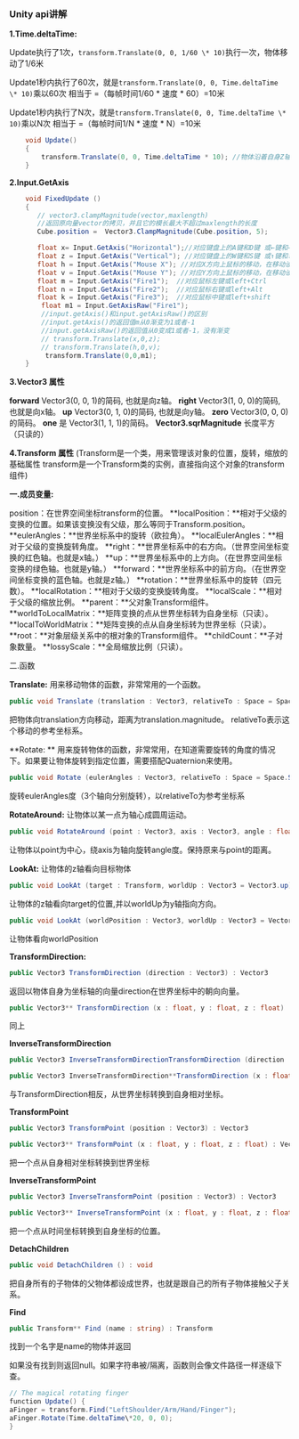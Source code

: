 ###   Unity  api讲解

**1.Time.deltaTime:**

Update执行了1次，`transform.Translate(0, 0, 1/60 \* 10)`执行一次，物体移动了1/6米

Update1秒内执行了60次，就是`transform.Translate(0, 0, Time.deltaTime \* 10)`乘以60次
相当于 =（每帧时间1/60 \* 速度 \* 60）=10米

Update1秒内执行了N次，就是`transform.Translate(0, 0, Time.deltaTime \* 10)`乘以N次
相当于 =（每帧时间1/N \* 速度 \* N）=10米

```c#
    void Update()
    {
        transform.Translate(0, 0, Time.deltaTime * 10); //物体沿着自身Z轴方向，每秒移                                                          动物体10米运动
    }
```

**2.Input.GetAxis**

```c#
    void FixedUpdate ()
    {
       // vector3.clampMagnitude(vector,maxlength)
       //返回原向量vector的拷贝，并且它的模长最大不超过maxlength的长度
       Cube.position =  Vector3.ClampMagnitude(Cube.position, 5);

       float x= Input.GetAxis("Horizontal");//对应键盘上的A键和D键 或←键和→键
       float z = Input.GetAxis("Vertical"); //对应键盘上的W键和S键 或↑键和↓键
       float h = Input.GetAxis("Mouse X"); //对应X方向上鼠标的移动，在移动设备上也可以这样
       float v = Input.GetAxis("Mouse Y"); //对应Y方向上鼠标的移动，在移动设备上也可以这样
       float m = Input.GetAxis("Fire1");  //对应鼠标左键或left+Ctrl
       float n = Input.GetAxis("Fire2");  //对应鼠标右键或left+Alt
       float k = Input.GetAxis("Fire3");  //对应鼠标中键或left+shift
        float m1 = Input.GetAxisRaw("Fire1");
        //input.getAxis()和input.getAxisRaw()的区别
        //input.getAxis()的返回值m从0渐变为1或者-1
        //input.getAxisRaw()的返回值从0变成1或者-1，没有渐变
        // transform.Translate(x,0,z);
        // transform.Translate(h,0,v);
         transform.Translate(0,0,m1);
    }
```

**3.Vector3 属性**

**forward** Vector3(0, 0, 1)的简码,       也就是向z轴。 
**right** Vector3(1, 0, 0)的简码,             也就是向x轴。 
**up** Vector3(0, 1, 0)的简码,                 也就是向y轴。 
**zero** Vector3(0, 0, 0)的简码。 
**one** 是 Vector3(1, 1, 1)的简码。 
**Vector3.sqrMagnitude** 长度平方（只读的）



**4.Transform 属性**   (Transform是一个类，用来管理该对象的位置，旋转，缩放的基础属性
                                      transform是一个Transform类的实例，直接指向这个对象的transform组件)

**一.成员变量:**

position：在世界空间坐标transform的位置。
**localPosition：**相对于父级的变换的位置。如果该变换没有父级，那么等同于Transform.position。
**eulerAngles：**世界坐标系中的旋转（欧拉角）。
**localEulerAngles：**相对于父级的变换旋转角度。
**right：**世界坐标系中的右方向。（世界空间坐标变换的红色轴。也就是x轴。）
**up：**世界坐标系中的上方向。（在世界空间坐标变换的绿色轴。也就是y轴。）
**forward：**世界坐标系中的前方向。（在世界空间坐标变换的蓝色轴。也就是z轴。）
**rotation：**世界坐标系中的旋转（四元数）。
**localRotation：**相对于父级的变换旋转角度。
**localScale：**相对于父级的缩放比例。
**parent：**父对象Transform组件。
**worldToLocalMatrix：**矩阵变换的点从世界坐标转为自身坐标（只读）。
**localToWorldMatrix：**矩阵变换的点从自身坐标转为世界坐标（只读）。
**root：**对象层级关系中的根对象的Transform组件。
**childCount：**子对象数量。
**lossyScale：**全局缩放比例（只读）。

二.函数

**Translate:**  用来移动物体的函数，非常常用的一个函数。

```c#
public void Translate (translation : Vector3, relativeTo : Space = Space.Self) : void
```

  把物体向translation方向移动，距离为translation.magnitude。 relativeTo表示这个移动的参考坐标系。



**Rotate: ** 用来旋转物体的函数，非常常用，在知道需要旋转的角度的情况下。如果要让物体旋转到指定位置，需要搭配Quaternion来使用。

```c#
public void Rotate (eulerAngles : Vector3, relativeTo : Space = Space.Self) : void
```

旋转eulerAngles度（3个轴向分别旋转），以relativeTo为参考坐标系



**RotateAround:**  让物体以某一点为轴心成圆周运动。

```c#
public void RotateAround (point : Vector3, axis : Vector3, angle : float) : void
```

让物体以point为中心，绕axis为轴向旋转angle度。保持原来与point的距离。

 

**LookAt:**  让物体的z轴看向目标物体

```c#
public void LookAt (target : Transform, worldUp : Vector3 = Vector3.up) : void
```

让物体的z轴看向target的位置,并以worldUp为y轴指向方向。

```c#
public void LookAt (worldPosition : Vector3, worldUp : Vector3 = Vector3.up) : void
```

让物体看向worldPosition

 

**TransformDirection:**

```c#
public Vector3 TransformDirection (direction : Vector3) : Vector3
```

返回以物体自身为坐标轴的向量direction在世界坐标中的朝向向量。

```c#
public Vector3** TransformDirection (x : float, y : float, z : float) : Vector3
```

同上

 

**InverseTransformDirection**

```c#
public Vector3 InverseTransformDirectionTransformDirection (direction : Vector3) : Vector3

public Vector3 InverseTransformDirection**TransformDirection (x : float, y : float, z : float) : Vector3
```

与TransformDirection相反，从世界坐标转换到自身相对坐标。

 

**TransformPoint**

```c#
public Vector3 TransformPoint (position : Vector3) : Vector3

public Vector3** TransformPoint (x : float, y : float, z : float) : Vector3
```

把一个点从自身相对坐标转换到世界坐标

 

**InverseTransformPoint**

``` c#
public Vector3 InverseTransformPoint (position : Vector3) : Vector3

public Vector3** InverseTransformPoint (x : float, y : float, z : float) : Vector3
```

把一个点从时间坐标转换到自身坐标的位置。

 

**DetachChildren**

```c#
public void DetachChildren () : void
```

把自身所有的子物体的父物体都设成世界，也就是跟自己的所有子物体接触父子关系。

 

**Find**

```c#
public Transform** Find (name : string) : Transform
```

找到一个名字是name的物体并返回

如果没有找到则返回null。如果字符串被/隔离，函数则会像文件路径一样逐级下查。

```c#
// The magical rotating finger
function Update() {
aFinger = transform.Find("LeftShoulder/Arm/Hand/Finger");
aFinger.Rotate(Time.deltaTime\*20, 0, 0);
}
```

